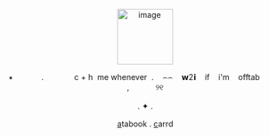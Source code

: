 <p align="center">
<img width="100" height="100" alt="image" src="https://64.media.tumblr.com/7ac37eba9d9208e230750828c7720ee1/3cf9840149c87151-e3/s100x200/556a1146933666a0a11b8656c6d88841b38e27df.gifv" />
 <p align="center">
 ‎   ‎⭑  ‎ ‎ ‎ ‎ ‎ ‎ ‎ ‎ ‎   ‎ ‎   ‎  . ‎ ‎   ‎   ‎ ‎   ‎   ‎ ‎   ‎   ‎ ‎  ‎ ‎   c + h  ‎ me whenever‎ ‎   ‎. ‎   ‎ ‎   ‎⌢⌢  ‎   ‎ ‎   ‎𝘄2𝗶  ‎   ‎ ‎   ‎if  ‎   ‎ ‎   ‎i'm  ‎   ‎ ‎   ‎offtab  ‎   ‎ ‎ ‎ ‎ ‎ ‎ ‎ ‎ ‎ ‎ ‎,  ‎   ‎  ‎ ‎ ‎ ‎‎ ‎ ‎ ‎ ‎ ‎ ୨୧
<p align="center">
. ✦ . 　
<p align="center">
  <a href="https://whatsurnamegirlfriend.atabook.org/" target="_blank">a</a>tabook .
  <a href="https://theoceanhealssouls.carrd.co/" target="_blank">c</a>arrd

































